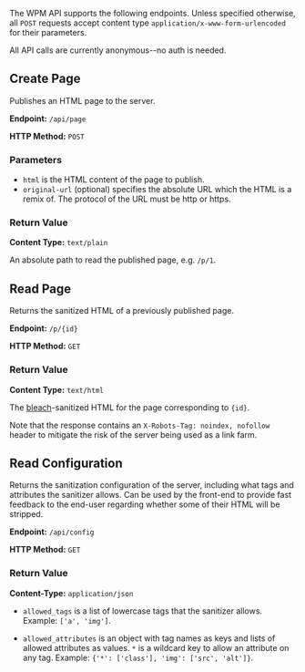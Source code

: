 The WPM API supports the following endpoints. Unless specified otherwise, all
`POST` requests accept content type `application/x-www-form-urlencoded`
for their parameters.

All API calls are currently anonymous--no auth is needed.

## Create Page

Publishes an HTML page to the server.

**Endpoint:** `/api/page`

**HTTP Method:** `POST`

### Parameters

* `html` is the HTML content of the page to publish.
* `original-url` (optional) specifies the absolute URL which the HTML is
a remix of. The protocol of the URL must be http or https.

### Return Value

**Content Type:** `text/plain`

An absolute path to read the published page, e.g. `/p/1`.

## Read Page

Returns the sanitized HTML of a previously published page.

**Endpoint:** `/p/{id}`

**HTTP Method:** `GET`

### Return Value

**Content Type:** `text/html`

The [bleach][]-sanitized HTML for the page corresponding to `{id}`.

Note that the response contains an `X-Robots-Tag: noindex, nofollow` header
to mitigate the risk of the server being used as a link farm.

  [bleach]: http://pypi.python.org/pypi/bleach

## Read Configuration

Returns the sanitization configuration of the server, including what tags and 
attributes the sanitizer allows. Can be used by the front-end to provide fast 
feedback to the end-user regarding whether some of their HTML will be 
stripped.

**Endpoint:** `/api/config`

**HTTP Method:** `GET`

### Return Value

**Content-Type:** `application/json`

* `allowed_tags` is a list of lowercase tags that the sanitizer allows. Example: `['a', 'img']`.

* `allowed_attributes` is an object with tag names as keys and lists of
allowed attributes as values. `*` is a wildcard key to allow an attribute on
any tag. Example: `{'*': ['class'], 'img': ['src', 'alt']}`.
